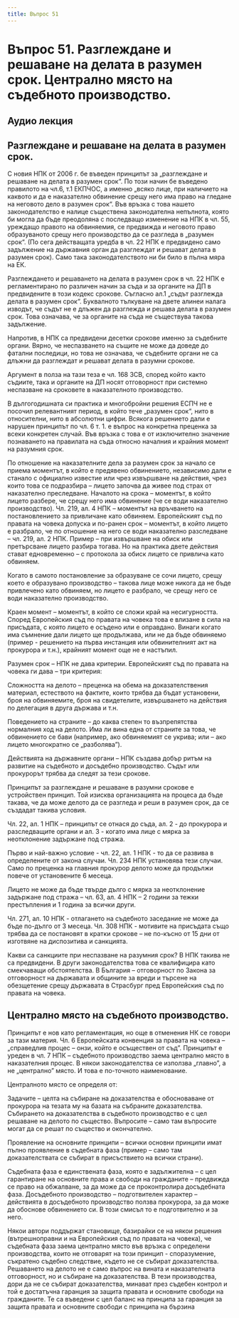 ```yaml
---
title: Въпрос 51
---
```

# **Въпрос 51. Разглеждане и решаване на делата в разумен срок. Централно място на съдебното производство.**
## **Аудио лекция**
  <div class="ready-player-1">
        <audio crossorigin>
            <source src="https://raw.githubusercontent.com/Oredna/lexbibliothecam/main/audio/%D0%9D%D0%B0%D0%BA%D0%B0%D0%B7%D0%B0%D1%82%D0%B5%D0%BB%D0%BD%D0%BE%D0%BF%D1%80%D0%B0%D0%B2%D0%BD%D0%B8%20%D0%BD%D0%B0%D1%83%D0%BA%D0%B8/%D0%A2%D0%B5%D0%BC%D0%B0%2051.mp3" type="audio/mpeg">
        </audio>
    </div>

## **Разглеждане и решаване на делата в разумен срок.**
С новия НПК от 2006 г. бе въведен принципът за „разглеждане и решаване на делата в разумен срок“. По този начин бе въведено правилото на чл.6, т.1 ЕКПЧОС, а именно „всяко лице, при наличието на каквото и да е наказателно обвинение срещу него има право на гледане на неговото дело в разумен срок“. Във връзка с това нашето законодателство е налице съществена законодателна непълнота, която би могла да бъде преодоляна с последващо изменение на НПК в чл. 55, уреждащо правото на обвиняемия, се предвижда и неговото право образуваното срещу него производство да се разгледа в „разумен срок“. (По сега действащата уредба в чл. 22 НПК е предвидено само задължение на държавния орган да разглеждат и решават делата в разумен срок). Само така законодателството ни би било в пълна мяра на ЕК.

Разглеждането и решаването на делата в разумен срок в чл. 22 НПК е регламентирано по различен начин за съда и за органите на ДП в предвидените в този кодекс срокове. Съгласно ал.1 „съдът разглежда делата в разумен срок“. Буквалното тълкуване на двете алинеи налага изводът, че съдът не е длъжен да разглежда и решава делата в разумен срок. Това означава, че за органите на съда не съществува такова задължение.

Напротив, в НПК са предвидени десетки срокове именно за съдебните органи. Вярно, че неспазването на същите не може да доведе до фатални последици, но това не означава, че съдебните органи не са длъжни да разглеждат и решават делата в разумни срокове.

Аргумент в полза на тази теза е чл. 168 ЗСВ, според който както съдиите, така и органите на ДП носят отговорност при системно неспазване на сроковете в наказателното производство.

В дългогодишната си практика и многобройни решения ЕСПЧ не е посочил релевантният период, в който тече „разумен срок“, нито в относителни, нито в абсолютни цифри. Всякога решението дали е нарушен принципът по чл. 6 т. 1. е въпрос на конкретна преценка за всеки конкретен случай. Във връзка с това е от изключително значение познаването на правилата на съда относно началния и крайния момент на разумния срок.

По отношение на наказателните дела за разумен срок за начало се приема моментът, в който е предявено обвинението, независимо дали е станало с официално известие или чрез извършване на действия, чрез които това се подразбира – лицето започва да живее под страх от наказателно преследване. Началото на срока – моментът, в който лицето разбере, че срещу него има обвинение (че се води наказателно производство). Чл. 219, ал. 4 НПК – моментът на връчването на постановлението за привличане като обвиняем. Европейският съд по правата на човека допуска и по-ранен срок – моментът, в който лицето е разбрало, че по отношение на него се води наказателно разследване – чл. 219, ал. 2 НПК. Пример – при извършване на обиск или претърсване лицето разбира тогава. Но на практика двете действия стават едновременно – с протокола за обиск лицето се привлича като обвиняем.

Когато в самото постановление за образуване се сочи лицето, срещу което е образувано производство – такова лице може никога да не бъде привлечено като обвиняем, но лицето е разбрало, че срещу него се води наказателно производство.

Краен момент – моментът, в който се сложи край на несигурността. Според Европейския съд по правата на човека това е влизане в сила на присъдата, с която лицето е осъдено или е оправдано. Винаги когато има съмнение дали лицето ще продължава, или не да бъде обвиняемо (пример - решението на първа инстанция или обвинителният акт на прокурора и т.н.), крайният момент още не е настъпил.

Разумен срок – НПК не дава критерии. Европейският съд по правата на човека ги дава – три критерия:

Сложността на делото – преценка на обема на доказателствения материал, естеството на фактите, които трябва да бъдат установени, броя на обвиняемите, броя на свидетелите, извършването на действия по делегация в друга държава и т.н.

Поведението на страните – до каква степен то възпрепятства нормалния ход на делото. Има ли вина една от страните за това, че обвинението се бави (например, ако обвиняемият се укрива; или – ако лицето многократно се „разболява”).

Действията на държавните органи – НПК създава добър ритъм на развитие на съдебното и досъдебно производство. Съдът или прокурорът трябва да следят за тези срокове.

Принципът за разглеждане и решаване в разумни срокове е устройствен принцип. Той изисква организацията на процеса да бъде такава, че да може делото да се разгледа и реши в разумен срок, да се създадат такива условия. 

Чл. 22, ал. 1 НПК – принципът се отнася до съда, ал. 2 - до прокурора и разследващите органи и ал. 3 - когато има лице с мярка за неотклонение задържане под стража.

Първо и най-важно условие - чл. 22, ал. 1 НПК - то да се развива в определените от закона случаи. Чл. 234 НПК установява тези случаи. Само по преценка на главния прокурор делото може да продължи повече от установените 6 месеца.

Лицето не може да бъде твърде дълго с мярка за неотклонение задържане под стража – чл. 63, ал. 4 НПК – 2 години за тежки престъпления и 1 година за всички други.

Чл. 271, ал. 10 НПК - отлагането на съдебното заседание не може да бъде по-дълго от 3 месеца. Чл. 308 НПК - мотивите на присъдата също трябва да се постановят в кратки срокове – не по-късно от 15 дни от изготвяне на диспозитива и санкцията.

Какви са санкциите при неспазване на разумния срок? В НПК такива не са предвидени. В други законодателства това се квалифицира като смекчаващи обстоятелства. В България – отговорност по Закона за отговорност на държавата и общините за вреди и търсене на обезщетение срещу държавата в Страсбург пред Европейския съд по правата на човека.
## **Централно място на съдебното производство.**
Принципът е нов като регламентация, но още в отменения НК се говори за тази материя. Чл. 6 Европейската конвенция за правата на човека – „справедлив процес – онзи, който е осъществен от съд”. Принципът е уреден в чл. 7 НПК – съдебното производство заема централно място в наказателния процес. В някои законодателства се използва „главно”, а не „централно” място. И това е по-точното наименование.

Централното място се определя от:

Задачите – целта на събиране на доказателства е обосноваване от прокурора на тезата му на базата на събраните доказателства. Събирането на доказателства в съдебното производство е с цел решаване на делото по същество. Въпросите – само там въпросите могат да се решат по същество и окончателно.

Проявление на основните принципи – всички основни принципи имат пълно проявление в съдебната фаза (пример – само там доказателствата се събират в присъствието на всички страни).

Съдебната фаза е единствената фаза, която е задължителна – с цел гарантиране на основните права и свободи на гражданите – предвижда се право на обжалване, за да може да се проконтролира досъдебната фаза. Досъдебното производство – подготвителен характер – действията в досъдебното производство ползва прокурора, за да може да обоснове обвинението си. В този смисъл то е подготвително и за него.

Някои автори поддържат становище, базирайки се на някои решения (вътрешноправни и на Европейския съд по правата на човека), че съдебната фаза заема централно място във връзка с определени производства, които не отговарят на този принцип - споразумение, съкратено съдебно следствие, където не се събират доказателства. Решаването на делото не е само въпрос на вината и наказателната отговорност, но и събиране на доказателства. В тези производства, дори да не се събират доказателства, минават през съдебен контрол и той е достатъчна гаранция за защита правата и основните свободи на гражданите. Те са въведени с цел баланс на принципа за гаранция за защита правата и основните свободи с принципа на бързина
